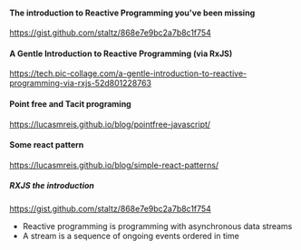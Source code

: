 #### The introduction to Reactive Programming you've been missing
https://gist.github.com/staltz/868e7e9bc2a7b8c1f754

#### A Gentle Introduction to Reactive Programming (via RxJS)
https://tech.pic-collage.com/a-gentle-introduction-to-reactive-programming-via-rxjs-52d801228763

#### Point free and Tacit programing
https://lucasmreis.github.io/blog/pointfree-javascript/

#### Some react pattern 
https://lucasmreis.github.io/blog/simple-react-patterns/


##### RXJS the introduction
https://gist.github.com/staltz/868e7e9bc2a7b8c1f754
- Reactive programming is programming with asynchronous data streams
- A stream is a sequence of ongoing events ordered in time